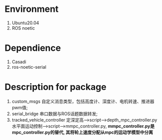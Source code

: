 # Environment
1. Ubuntu20.04
2. ROS noetic

# Dependience
1. Casadi
2. ros-noetic-serial
   
# Description for package
1. custom_msgs
   自定义消息类型，包括高度计、深度计、电机转速、推进器pwm值;
2. serial_bridge
   串口数据与ROS话题数据转发;
3. tracked_vehicle_controller
   定深定高-->script-->depth_mpc_controller.py
   水平面运动控制-->script-->mmpc_controller.py,
   **mmpc_controller.py是mpc_controller.py的替代, 其将轮上速度分配从mpc的运动学模型中分离**
   
